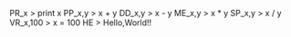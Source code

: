 PR_x > print x
PP_x,y > x + y
DD_x,y > x - y
ME_x,y > x * y
SP_x,y > x / y
VR_x,100 > x = 100
HE > Hello,World!!
